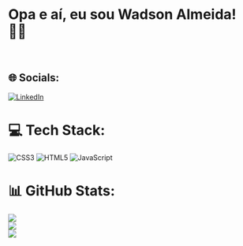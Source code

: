 # Opa e aí, eu sou Wadson Almeida! 👋🏿
<br> 


## 🌐 Socials:
[![LinkedIn](https://img.shields.io/badge/LinkedIn-%230077B5.svg?logo=linkedin&logoColor=white)](https://linkedin.com/in/www.linkedin.com/in/wadson-de-almeida) 

# 💻 Tech Stack:
![CSS3](https://img.shields.io/badge/css3-%231572B6.svg?style=for-the-badge&logo=css3&logoColor=white) ![HTML5](https://img.shields.io/badge/html5-%23E34F26.svg?style=for-the-badge&logo=html5&logoColor=white) ![JavaScript](https://img.shields.io/badge/javascript-%23323330.svg?style=for-the-badge&logo=javascript&logoColor=%23F7DF1E)
# 📊 GitHub Stats:
![](https://github-readme-stats.vercel.app/api?username=waddrr&theme=midnight-purple&hide_border=false&include_all_commits=false&count_private=false)<br/>
![](https://github-readme-streak-stats.herokuapp.com/?user=waddrr&theme=midnight-purple&hide_border=false)<br/>
![](https://github-readme-stats.vercel.app/api/top-langs/?username=waddrr&theme=midnight-purple&hide_border=false&include_all_commits=false&count_private=false&layout=compact)

<!-- Proudly created with GPRM ( https://gprm.itsvg.in ) -->
